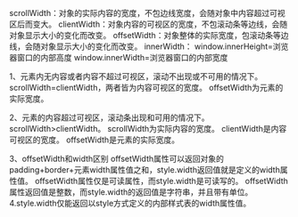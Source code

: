 scrollWidth：对象的实际内容的宽度，不包边线宽度，会随对象中内容超过可视区后而变大。
clientWidth：对象内容的可视区的宽度，不包滚动条等边线，会随对象显示大小的变化而改变。
offsetWidth：对象整体的实际宽度，包滚动条等边线，会随对象显示大小的变化而改变。
innerWidth：
window.innerHeight=浏览器窗口的内部高度
window.innerWidth=浏览器窗口的内部宽度

1、元素内无内容或者内容不超过可视区，滚动不出现或不可用的情况下。
scrollWidth=clientWidth，两者皆为内容可视区的宽度。
offsetWidth为元素的实际宽度。


2、元素的内容超过可视区，滚动条出现和可用的情况下。
scrollWidth>clientWidth。
scrollWidth为实际内容的宽度。
clientWidth是内容可视区的宽度。
offsetWidth是元素的实际宽度。


3、offsetWidth和width区别
offsetWidth属性可以返回对象的padding+border+元素width属性值之和，style.width返回值就是定义的width属性值。
offsetWidth属性仅是可读属性，而style.width是可读写的。
offsetWidth属性返回值是整数，而style.width的返回值是字符串，并且带有单位。
4.style.width仅能返回以style方式定义的内部样式表的width属性值。